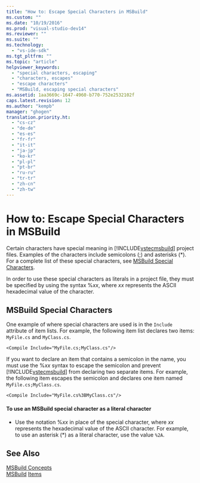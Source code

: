 ```yaml
---
title: "How to: Escape Special Characters in MSBuild"
ms.custom: ""
ms.date: "10/19/2016"
ms.prod: "visual-studio-dev14"
ms.reviewer: ""
ms.suite: ""
ms.technology: 
  - "vs-ide-sdk"
ms.tgt_pltfrm: ""
ms.topic: "article"
helpviewer_keywords: 
  - "special characters, escaping"
  - "characters, escapes"
  - "escape characters"
  - "MSBuild, escaping special characters"
ms.assetid: 1aa3669c-1647-4960-b770-752e2532102f
caps.latest.revision: 12
ms.author: "kempb"
manager: "ghogen"
translation.priority.ht: 
  - "cs-cz"
  - "de-de"
  - "es-es"
  - "fr-fr"
  - "it-it"
  - "ja-jp"
  - "ko-kr"
  - "pl-pl"
  - "pt-br"
  - "ru-ru"
  - "tr-tr"
  - "zh-cn"
  - "zh-tw"
---
```

# How to: Escape Special Characters in MSBuild
Certain characters have special meaning in [!INCLUDE[vstecmsbuild](../extensibility-internals/includes/vstecmsbuild_md.md)] project files. Examples of the characters include semicolons (;) and asterisks (*). For a complete list of these special characters, see [MSBuild Special Characters](../reference/msbuild-special-characters.md).  
  
 In order to use these special characters as literals in a project file, they must be specified by using the syntax %*xx*, where *xx* represents the ASCII hexadecimal value of the character.  
  
## MSBuild Special Characters  
 One example of where special characters are used is in the `Include` attribute of item lists. For example, the following item list declares two items: `MyFile.cs` and `MyClass.cs`.  
  
```  
<Compile Include="MyFile.cs;MyClass.cs"/>  
```  
  
 If you want to declare an item that contains a semicolon in the name, you must use the %*xx* syntax to escape the semicolon and prevent [!INCLUDE[vstecmsbuild](../extensibility-internals/includes/vstecmsbuild_md.md)] from declaring two separate items. For example, the following item escapes the semicolon and declares one item named `MyFile.cs;MyClass.cs`.  
  
```  
<Compile Include="MyFile.cs%3BMyClass.cs"/>  
```  
  
#### To use an MSBuild special character as a literal character  
  
-   Use the notation %*xx* in place of the special character, where *xx* represents the hexadecimal value of the ASCII character. For example, to use an asterisk (*) as a literal character, use the value `%2A`.  
  
## See Also  
 [MSBuild Concepts](../reference/msbuild-concepts.md)   
 [MSBuild](../reference/msbuild1.md)
 [Items](../reference/msbuild-items.md)